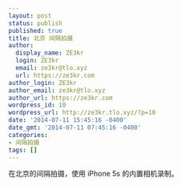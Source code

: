 ```yaml
---
layout: post
status: publish
published: true
title: 北京 间隔拍摄
author:
  display_name: ZE3kr
  login: ZE3kr
  email: ze3kr@tlo.xyz
  url: https://ze3kr.com
author_login: ZE3kr
author_email: ze3kr@tlo.xyz
author_url: https://ze3kr.com
wordpress_id: 10
wordpress_url: http://ze3kr.tlo.xyz/?p=10
date: '2014-07-11 15:45:16 -0400'
date_gmt: '2014-07-11 07:45:16 -0400'
categories:
- 间隔拍摄
tags: []
---
```

<p>在北京的间隔拍摄，使用 iPhone 5s 的内置相机录制。</p>
